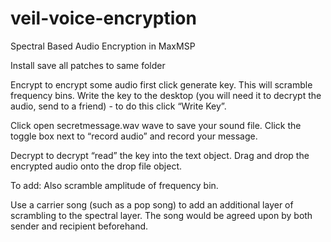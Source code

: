 # veil-voice-encryption
Spectral Based Audio Encryption in MaxMSP

Install
save all patches to same folder


Encrypt
to encrypt some audio first click generate key. This will scramble frequency bins. Write the key to the desktop (you will need it to decrypt the audio, send to a friend) - to do this click “Write Key”.

Click open secretmessage.wav wave to save your sound file. Click the toggle box next to “record audio” and record your message.  

Decrypt
to decrypt “read” the key into the text object. Drag and drop the encrypted audio onto the drop file object. 

To add:
Also scramble amplitude of frequency bin.


Use a carrier song (such as a pop song) to add an additional layer of scrambling to the spectral layer. The song would be agreed upon by both sender and recipient beforehand. 

